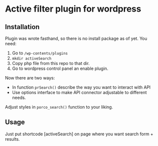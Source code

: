 # Active filter plugin for wordpress

## Installation
Plugin was wrote fasthand, so there is no install package as of yet.
You need:
 1. Go to `/wp-contents/plugins`
 2. `mkdir activeSearch`
 3. Copy php file from this repo to that dir.
 4. Go to wordpress control panel an enable plugin.
 
 Now there are two ways:
 - In function `prSearch()` describe the way you want to interact with API
 - Use options interface to make API connector adjustable to different needs.
 
 Adjust styles in `porco_search()` function to your liking.
 
 ## Usage
 Just put shortcode [activeSearch] on page where you want search form + results.